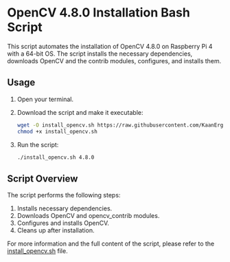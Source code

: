 # OpenCV 4.8.0 Installation Bash Script

This script automates the installation of OpenCV 4.8.0 on Raspberry Pi 4 with a 64-bit OS. The script installs the necessary dependencies, downloads OpenCV and the contrib modules, configures, and installs them.

## Usage

1. Open your terminal.
2. Download the script and make it executable:

    ```bash
    wget -O install_opencv.sh https://raw.githubusercontent.com/KaanErgun/raspberry_pi_scripts/main/install_opencv.sh
    chmod +x install_opencv.sh
    ```

3. Run the script:

    ```bash
    ./install_opencv.sh 4.8.0
    ```

## Script Overview

The script performs the following steps:

1. Installs necessary dependencies.
2. Downloads OpenCV and opencv_contrib modules.
3. Configures and installs OpenCV.
4. Cleans up after installation.

For more information and the full content of the script, please refer to the [install_opencv.sh](https://raw.githubusercontent.com/KaanErgun/raspberry_pi_scripts/main/install_opencv.sh) file.
